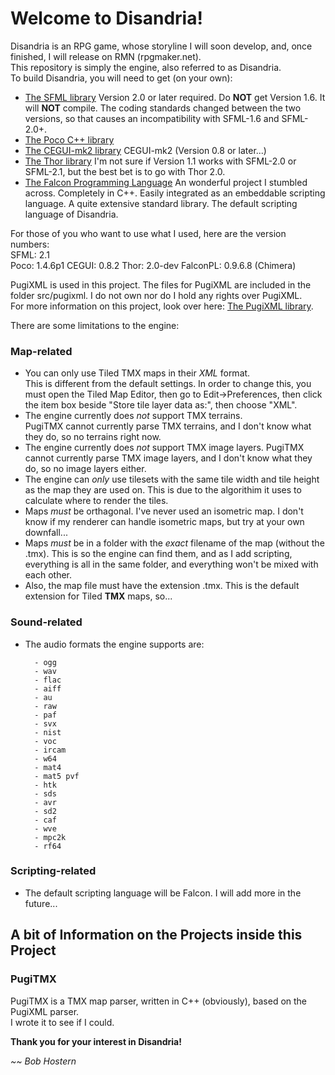 # Welcome to Disandria!

Disandria is an RPG game, whose storyline I will soon develop, and, once finished, I will release on RMN (rpgmaker.net).  
This repository is simply the engine, also referred to as Disandria.  
To build Disandria, you will need to get (on your own):

*  [The SFML library](http://www.sfml-dev.org "SFML") Version 2.0 or later required. Do **NOT** get Version 1.6. It will **NOT** compile. The coding standards changed between the two versions, so that causes an incompatibility with SFML-1.6 and SFML-2.0+.  
*  [The Poco C++ library](http://www.pocoproject.org "Poco") 
*  [The CEGUI-mk2 library](http://www.cegui.org.uk "CEGUI-mk2") CEGUI-mk2 (Version 0.8 or later...)  
*  [The Thor library](http://www.bromeon.ch/libraries/thor/index.html "Thor") I'm not sure if Version 1.1 works with SFML-2.0 or SFML-2.1, but the best bet is to go with Thor 2.0.  
*  [The Falcon Programming Language](http://www.falconpl.org "FalconPL") An wonderful project I stumbled across. Completely in C++. Easily integrated as an embeddable scripting language. A quite extensive standard library. The default scripting language of Disandria.  

For those of you who want to use what I used, here are the version numbers:  
SFML: 2.1  
Poco: 1.4.6p1
CEGUI: 0.8.2
Thor: 2.0-dev
FalconPL: 0.9.6.8 (Chimera)

PugiXML is used in this project. The files for PugiXML are included in the folder src/pugixml.
I do not own nor do I hold any rights over PugiXML.  
For more information on this project, look over here: [The PugiXML library][pxml].

[pxml]: http://www.pugixml.org "PugiXML"

There are some limitations to the engine:

### Map-related

* You can only use Tiled TMX maps in their *XML* format.  
  This is different from the default settings. In order to change this, you must
  open the Tiled Map Editor, then go to Edit->Preferences, then click the item box beside
  "Store tile layer data as:", then choose "XML".
* The engine currently does *not* support TMX terrains.  
  PugiTMX cannot currently parse TMX terrains, and I don't know what they do, so no terrains right now.
* The engine currently does *not* support TMX image layers.
  PugiTMX cannot currently parse TMX image layers, and I don't know what they do, so no image layers either.
* The engine can *only* use tilesets with the same tile width and tile height as the map they are used on.
  This is due to the algorithim it uses to calculate where to render the tiles.
* Maps *must* be orthagonal.
  I've never used an isometric map. I don't know if my renderer can handle isometric maps, but try at your own downfall...
* Maps *must* be in a folder with the *exact* filename of the map (without the .tmx).
  This is so the engine can find them, and as I add scripting, everything is all in the same folder, and everything won't be mixed with each other. 
* Also, the map file must have the extension .tmx. This is the default extension for Tiled **TMX** maps, so...

### Sound-related

* The audio formats the engine supports are:

		- ogg 
		- wav
		- flac
		- aiff
		- au
		- raw
		- paf
		- svx
		- nist
		- voc
		- ircam
		- w64
		- mat4
		- mat5 pvf
		- htk
		- sds
		- avr
		- sd2
		- caf
		- wve
		- mpc2k
		- rf64

### Scripting-related

* The default scripting language will be Falcon. I will add more in the future...

## A bit of Information on the Projects inside this Project

### PugiTMX

PugiTMX is a TMX map parser, written in C++ (obviously), based on the PugiXML parser.  
I wrote it to see if I could.


**Thank you for your interest in Disandria!**

*~~ Bob Hostern*
